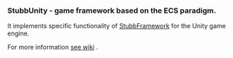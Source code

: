 ### StubbUnity - game framework based on the ECS paradigm.
 It implements specific functionality of
 [StubbFramework](https://github.com/VirtualMaestro/StubbFramework) for
 the Unity game engine.
 
 For more information [see wiki](https://github.com/VirtualMaestro/StubbUnity/wiki) .

